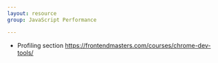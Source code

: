 ```yaml
---
layout: resource
group: JavaScript Performance

---
```

<!-- General resources go here -->

- Profiling section <https://frontendmasters.com/courses/chrome-dev-tools/>

<!-- #### Beginner -->

<!-- #### Intermediate -->

<!-- #### Advanced -->

<!-- #### Jedi -->
